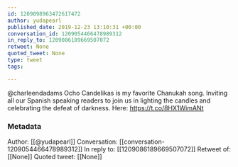 ```yaml
---
id: 1209098963472617472
author: yudapearl
published_date: 2019-12-23 13:10:31 +00:00
conversation_id: 1209054466478989312
in_reply_to: 1209086189669507072
retweet: None
quoted_tweet: None
type: tweet
tags:

---
```


@charleendadams Ocho Candelikas is my favorite Chanukah song. Inviting all our Spanish speaking readers to join us in lighting the candles and celebrating the defeat of  darkness. Here: https://t.co/8HX1WimANt

### Metadata

Author: [[@yudapearl]]
Conversation: [[conversation-1209054466478989312]]
In reply to: [[1209086189669507072]]
Retweet of: [[None]]
Quoted tweet: [[None]]

